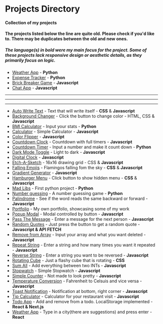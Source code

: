 # Projects Directory
#### Collection of my projects
#### The projects listed below the line are quite old. Please check if you'd like to. There may be duplicates between the old and new ones.
##### The language(s) in bold were my main focus for the project. Some of these projects lack responsive design or aesthetic details, as they primarily focus on logic.

<!-- [A](#a) - [B](#b) - [C](#c) - [D](#d) - [E](#e) - [F](#f) - [G](#g) - [H](#h) - [M](#m) - [N](#n) - [P](#p) - [R](#r) - [S](#s) - [T](#t) - [W](#w)

## A <a id="a"></a> -->

- <a href="https://github.com/viktordepomian/weather-app-python">Weather App</a> - **Python**
- <a href="https://github.com/viktordepomian/expense-tracker">Expense Tracker</a> - **Python**
- <a href="https://github.com/viktordepomian/break-this-brick/">Brick Breaker Game</a> - **Javascript**
- <a href="https://github.com/viktordepomian/chat-application/">Chat App</a> - **Javascript**


***
***
***

- <a href="https://github.com/viktordepomian/auto-write-text">Auto Write Text</a> - Text that will write itself - **CSS** & **Javascript**
- <a href="https://github.com/viktordepomian/background-changer">Background Changer</a> - Click the button to change color - HTML, CSS & **Javascript**
- <a href="https://github.com/viktordepomian/bmi-calc">BMI Calculator</a> - Input your stats - **Python**
- <a href="https://github.com/viktordepomian/calculator">Calculator</a> - Simple Calculator - **Javascript**
- <a href="https://github.com/viktordepomian/color-flipper">Color Flipper</a> - **Javascript**
- <a href="https://github.com/viktordepomian/countdown-clock">Countdown Clock</a> - Countdown with full timers - **Javascript**
- <a href="https://github.com/viktordepomian/countdown-timer">Countdown Timer</a> - Input a number and make it count down - **Python**
- <a href="https://github.com/viktordepomian/dark-mode-toggle">Dark Mode Toggle</a> - Light to dark - **Javascript**
- <a href="https://github.com/viktordepomian/digital-clock">Digital Clock</a> - **Javascript**
- <a href="https://github.com/viktordepomian/etch-a-sketch">Etch-A-Sketch</a> - 16x16 drawing grid - CSS & **Javascript**
- <a href="https://github.com/viktordepomian/falling-emojis">Falling Emojis</a> - Flamingos falling fom the sky - **CSS** & **Javascript**
- <a href="https://github.com/viktordepomian/gradient-generator">Gradient Generator</a> - **Javascript**
- <a href="https://github.com/viktordepomian/hamburger-hidden-menu">Hamburger Menu</a> - Click button to show hidden menu - **CSS** & **Javascript**
- <a href="https://github.com/viktordepomian/mad-libs-generator">Mad Libs</a> - First python project - **Python**
- <a href="https://github.com/viktordepomian/number-guessing">Number guessing</a> - A number guessing game - **Python**
- <a href="https://github.com/viktordepomian/palindromes">Palindrome</a> - See if the word reads the same backward or forward - **Javascript**
- <a href="https://github.com/viktordepomian/portfolio">Portfolio</a> - My own portfolio, showcasing some of my work
- <a href="https://github.com/viktordepomian/popup-modal">Popup Modal</a> - Modal controlled by button - **Javascript**
- <a href="https://github.com/viktordepomian/pass-the-msg">Pass The Message</a> - Enter a message for the next person - **Javascript**
- <a href="https://github.com/viktordepomian/random-quotes">Random Quotes</a> - Just press the button to get a random quote - **Javascript & API FETCH**
- <a href="https://github.com/viktordepomian/remove-from-array">Remove from Array</a> - Input your array and what you want deleted - **Javascript**
- <a href="https://github.com/viktordepomian/repeat-string">Repeat String</a> - Enter a string and how many times you want it repeated - **Javascript**
- <a href="https://github.com/viktordepomian/reverse-string">Reverse String</a> - Enter a string you want to be reversed - **Javascript**
- <a href="https://github.com/viktordepomian/rotating-cube">Rotating Cube</a> - Just a flashy cube that is rotating - **CSS**
- <a href="https://github.com/viktordepomian/sum-all">Sum All</a> - Add everything between two INTs - **Javascript**
- <a href="https://github.com/viktordepomian/stopwatch">Stopwatch</a> - Simple Stopwatch - **Javascript**
- <a href="https://github.com/viktordepomian/Simple-Counter">Simple Counter</a> - Not made to look pretty - **Javascript**
- <a href="https://github.com/viktordepomian/temp-conversion">Temperature Conversion</a> - Fahrenheit to Celsuis and vice versa - **Javascript**
- <a href="https://github.com/viktordepomian/toast-notification">Toast Notification</a> - Notification at bottom, right corner - **Javascript**
- <a href="https://github.com/viktordepomian/tip-calculator">Tip Calculator</a> - Calculator for your restaurant visit - **Javascript**
- <a href="https://github.com/viktordepomian/todo-app">Todo App</a> - Add and remove from a todo. LocalStorage implemented - **React & Next.js**
- <a href="https://github.com/viktordepomian/weather-app">Weather App</a> - Type in a city(there are suggestions) and press enter - **React**
